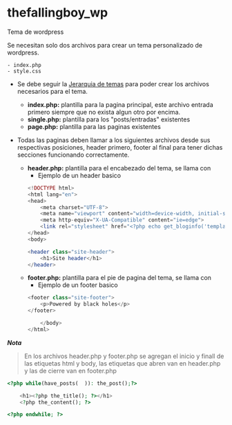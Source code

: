 # thefallingboy_wp
 Tema de wordpress

Se necesitan solo dos archivos para crear un tema personalizado de wordpress.

    - index.php  
    - style.css  

- Se debe seguir la [Jerarquia de temas](https://developer.wordpress.org/themes/basics/template-hierarchy/) para poder crear los archivos necesarios para el tema.
    - **index.php:**    plantilla para la pagina principal, este archivo entrada primero siempre que no exista algun otro por encima.
    - **single.php:**   plantilla para los "posts/entradas" existentes
    - **page.php:**     plantilla para las paginas existentes

- Todas las paginas deben llamar a los siguientes archivos desde sus respectivas posiciones, header primero, footer al final para tener
        dichas secciones funcionando correctamente.
    - **header.php:**    plantilla para el encabezado del tema, se llama con <?php get_header(); ?>
        - Ejemplo de un header basico
        ``` php
        <!DOCTYPE html>
        <html lang="en">
        <head>
            <meta charset="UTF-8">
            <meta name="viewport" content="width=device-width, initial-scale=1.0">
            <meta http-equiv="X-UA-Compatible" content="ie=edge">
            <link rel="stylesheet" href="<?php echo get_bloginfo('template_directory');?>/style.css">
        </head>
        <body>

        <header class="site-header">
            <h1>Site header</h1>
        </header>
        ```
    - **footer.php:**    plantilla para el pie de pagina del tema, se llama con <?php get_footer(); ?>
        - Ejemplo de un footer basico
        ``` php
        <footer class="site-footer">
            <p>Powered by black holes</p>
        </footer>

            </body>
        </html>
        ```

***Nota***  
> En los archivos header.php y footer.php se agregan el inicio y finall de las etiquetas html y body, las etiquetas que abren van en header.php y las de cierre van en footer.php

``` php
<?php while(have_posts(  )): the_post();?>

    <h1><?php the_title(); ?></h1>
    <?php the_content(); ?>

<?php endwhile; ?>
```